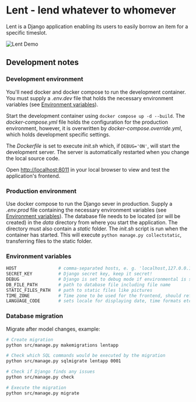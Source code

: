 # Lent - lend whatever to whomever

Lent is a Django application enabling its users to easily borrow an item for a specific timeslot.

![Lent Demo](https://github.com/leomfn/lent/assets/99895548/30fb6d83-8ed7-4c51-b66e-c4548fa90381)

## Development notes

### Development environment

You'll need docker and docker compose to run the development container. You must supply a *.env.dev* file that holds the necessary environment variables (see [Environment variables](#environment-variables)).

Start the development container using `docker compose up -d --build`. The *docker-compose.yml* file holds the configuration for the production environment, however, it is overwritten by *docker-compose.override.yml*, which holds development specific settings.

The *Dockerfile* is set to execute *init.sh* which, if `DEBUG='ON'`, will start the development server. The server is automatically restarted when you change the local source code.

Open <http://localhost:8011> in your local browser to view and test the application's frontend.

### Production environment

Use docker compose to run the Django sever in production. Supply a *.env.prod* file containing the necessary environment variables (see [Environment variables](#environment-variables)). The database file needs to be located (or will be created) in the *data* directory from where you start the application. The directory must also contain a *static* folder. The *init.sh* script is run when the container has started. This will execute `python manage.py collectstatic`, transferring files to the static folder.

### Environment variables

```sh
HOST                # comma-separated hosts, e. g. 'localhost,127.0.0.1'
SECRET_KEY          # Django secret key, keep it secret!
DEBUG               # Django is set to debug mode if environmental is set to 'ON', while setting it to 'OFF' will activate production mode
DB_FILE_PATH        # path to database file including file name
STATIC_FILES_PATH   # path to static files like pictures
TIME_ZONE           # Time zone to be used for the frontend, should reflect the time zone of userbase/items (e. g. 'Europe/Berlin')
LANGUAGE_CODE       # sets locale for displaying date, time formats etc. (e. g. 'en-us' or 'de-de'), ⚠️ doesn't work yet for input format in form fields, depends on browser locale
```

### Database migration

Migrate after model changes, example:

```sh
# Create migration
python src/manage.py makemigrations lentapp

# Check which SQL commands would be executed by the migration
python src/manage.py sqlmigrate lentapp 0001

# Check if Django finds any issues
python src/manage.py check

# Execute the migration
python src/manage.py migrate
```
